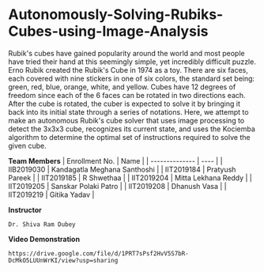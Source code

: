 # Autonomously-Solving-Rubiks-Cubes-using-Image-Analysis

Rubik's cubes have gained popularity around the world and most people have tried their hand at this seemingly simple, yet incredibly difficult puzzle. Erno Rubik created the Rubik's Cube in 1974 as a toy. There are six faces, each covered with nine stickers in one of six colors, the standard set being: green, red, blue, orange, white, and yellow. Cubes have 12 degrees of freedom since each of the 6 faces can be rotated in two directions each. After the cube is rotated, the cuber is expected to solve it by bringing it back into its initial state through a series of notations. Here, we attempt to make an autonomous Rubik's cube solver that uses image processing to detect the 3x3x3 cube, recognizes its current state, and uses the Kociemba algorithm to determine the optimal set of instructions required to solve the given cube.

**Team Members**
|   Enrollment No.  |   Name   | 
|   --------------  |   ----   | 
| IIB2019030 |  Kandagatla Meghana Santhoshi |
| IIT2019184 |  Pratyush Pareek |
| IIT2019185 |  R Shwethaa |
| IIT2019204 |  Mitta Lekhana Reddy  |
| IIT2019205 | Sanskar Polaki Patro |
| IIT2019208 |  Dhanush Vasa |
| IIT2019219 |  Gitika Yadav |


**Instructor**
```
Dr. Shiva Ram Dubey
```

**Video Demonstration**
```
https://drive.google.com/file/d/1PRT7sPsf2HvV5S7bR-DcMkO5LUUnWrKI/view?usp=sharing
```
